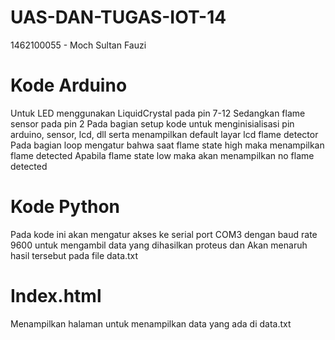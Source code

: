 # UAS-DAN-TUGAS-IOT-14
1462100055 - Moch Sultan Fauzi

# Kode Arduino 
Untuk LED menggunakan LiquidCrystal pada pin 7-12
Sedangkan flame sensor pada pin 2
Pada bagian setup kode untuk menginisialisasi pin arduino, sensor, lcd, dll serta menampilkan default layar lcd flame detector
Pada bagian loop mengatur bahwa saat flame state high maka menampilkan flame detected
Apabila flame state low maka akan menampilkan no flame detected

# Kode Python
Pada kode ini akan mengatur akses ke serial port COM3 dengan baud rate 9600 untuk mengambil data yang dihasilkan proteus dan
Akan menaruh hasil tersebut pada file data.txt

# Index.html
Menampilkan halaman untuk menampilkan data yang ada di data.txt

